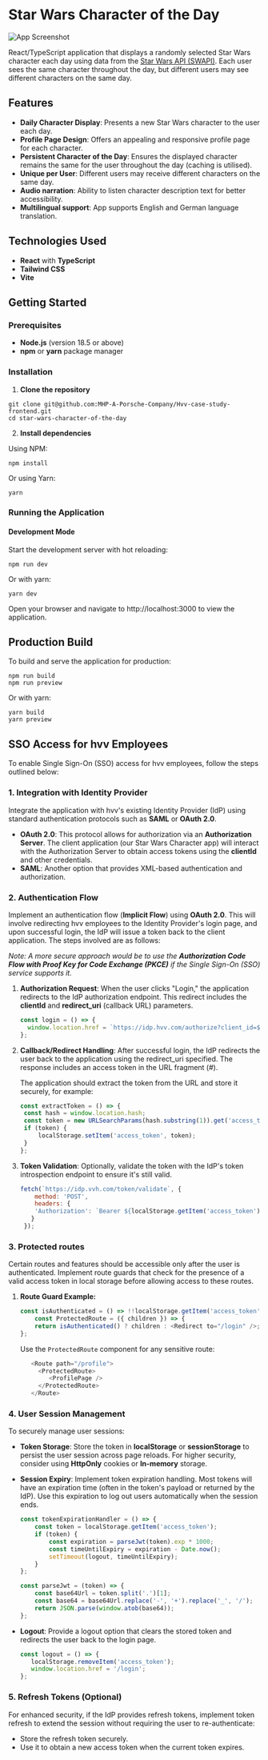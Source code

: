 # Star Wars Character of the Day

![App Screenshot](./src/assets/appScreenshot.png)

React/TypeScript application that displays a randomly selected Star Wars character each day using data from the [Star Wars API (SWAPI)](https://swapi.dev/). Each user sees the same character throughout the day, but different users may see different characters on the same day.

## Features

- **Daily Character Display**: Presents a new Star Wars character to the user each day.
- **Profile Page Design**: Offers an appealing and responsive profile page for each character.
- **Persistent Character of the Day**: Ensures the displayed character remains the same for the user throughout the day (caching is utilised).
- **Unique per User**: Different users may receive different characters on the same day.
- **Audio narration**: Ability to listen character description text for better accessibility. 
- **Multilingual support**: App supports English and German language translation. 

## Technologies Used

- **React** with **TypeScript**
- **Tailwind CSS**
- **Vite**

## Getting Started

### Prerequisites

- **Node.js** (version 18.5 or above)
- **npm** or **yarn** package manager

### Installation

1. **Clone the repository**

```
git clone git@github.com:MHP-A-Porsche-Company/Hvv-case-study-frontend.git
cd star-wars-character-of-the-day
```

2. **Install dependencies**

Using NPM:
 ```
npm install
 ```
Or using Yarn:
 ```
yarn
 ```

### Running the Application
#### Development Mode

Start the development server with hot reloading:

```
npm run dev
```
Or with yarn:

```
yarn dev
```
Open your browser and navigate to http://localhost:3000 to view the application.

## Production Build
To build and serve the application for production:

```
npm run build
npm run preview
```
Or with yarn:

```
yarn build
yarn preview
```



## SSO Access for hvv Employees

To enable Single Sign-On (SSO) access for hvv employees, follow the steps outlined below:

### 1. Integration with Identity Provider

Integrate the application with hvv's existing Identity Provider (IdP) using standard authentication protocols such as **SAML** or **OAuth 2.0**.

- **OAuth 2.0**: This protocol allows for authorization via an **Authorization Server**. The client application (our Star Wars Character app) will interact with the Authorization Server to obtain access tokens using the **clientId** and other credentials.
- **SAML**: Another option that provides XML-based authentication and authorization.

### 2. Authentication Flow

Implement an authentication flow (**Implicit Flow**) using **OAuth 2.0**. This will involve redirecting hvv employees to the Identity Provider's login page, and upon successful login, the IdP will issue a token back to the client application. The steps involved are as follows:

_Note: A more secure approach would be to use the **Authorization Code Flow with Proof Key for Code Exchange (PKCE)** if the Single Sign-On (SSO) service supports it._

1. **Authorization Request**: When the user clicks "Login," the application redirects to the IdP authorization endpoint. This redirect includes the **clientId** and **redirect_uri** (callback URL) parameters.

   ```javascript
   const login = () => {
     window.location.href = `https://idp.hvv.com/authorize?client_id=${CLIENT_ID}&redirect_uri=${REDIRECT_URI}&response_type=token`;
   };

2. **Callback/Redirect Handling**: After successful login, the IdP redirects the user back to the application using the redirect_uri specified. The response includes an access token in the URL fragment (#).

   The application should extract the token from the URL and store it securely, for example:

   ```javascript
   const extractToken = () => {
    const hash = window.location.hash;
    const token = new URLSearchParams(hash.substring(1)).get('access_token');
    if (token) {
        localStorage.setItem('access_token', token);
    }
   };

3. **Token Validation**: Optionally, validate the token with the IdP's token introspection endpoint to ensure it's still valid.

   ```javascript
   fetch(`https://idp.vvh.com/token/validate`, {
       method: 'POST',
       headers: {
       'Authorization': `Bearer ${localStorage.getItem('access_token')}`
      }
    });

### 3. Protected routes

Certain routes and features should be accessible only after the user is authenticated. Implement route guards that check for the presence of a valid access token in local storage before allowing access to these routes.

1. **Route Guard Example:**

    ```javascript
   const isAuthenticated = () => !!localStorage.getItem('access_token');
        const ProtectedRoute = ({ children }) => {
        return isAuthenticated() ? children : <Redirect to="/login" />;
    };
   ```

    Use the `ProtectedRoute` component for any sensitive route:
    ```javascript
       <Route path="/profile">
         <ProtectedRoute>
            <ProfilePage />
         </ProtectedRoute>
       </Route>
   ```

### 4. User Session Management

To securely manage user sessions:

- **Token Storage**: Store the token in **localStorage** or **sessionStorage** to persist the user session across page reloads. For higher security, consider using **HttpOnly** cookies or **In-memory** storage.
- **Session Expiry**: Implement token expiration handling. Most tokens will have an expiration time (often in the token's payload or returned by the IdP). Use this expiration to log out users automatically when the session ends.

    ```javascript
    const tokenExpirationHandler = () => {
        const token = localStorage.getItem('access_token');
        if (token) {
            const expiration = parseJwt(token).exp * 1000;
            const timeUntilExpiry = expiration - Date.now();
            setTimeout(logout, timeUntilExpiry);
        }
    };

    const parseJwt = (token) => {
        const base64Url = token.split('.')[1];
        const base64 = base64Url.replace('-', '+').replace('_', '/');
        return JSON.parse(window.atob(base64));
    };
   ```
- **Logout**: Provide a logout option that clears the stored token and redirects the user back to the login page.
    ```javascript
    const logout = () => {
       localStorage.removeItem('access_token');
       window.location.href = '/login';
    };
   ```

### 5. Refresh Tokens (Optional)
For enhanced security, if the IdP provides refresh tokens, implement token refresh to extend the session without requiring the user to re-authenticate:

- Store the refresh token securely.
- Use it to obtain a new access token when the current token expires.